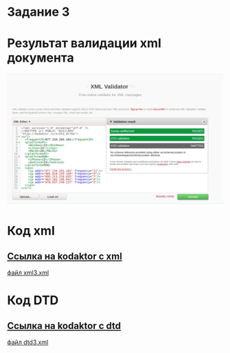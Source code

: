 # Задание 3
# Результат валидации xml документа
![](img2.png "Результат выполнения")

# Код xml
## [Ссылка на kodaktor с xml](https://kodaktor.ru/?!=xml_50a24)
[файл xml3.xml](https://github.com/NikitaPO/js1dtd/blob/master/part3/xml3.xml)

# Код DTD
## [Ссылка на kodaktor с dtd](https://kodaktor.ru/?!=xml_43c6b)
[файл dtd3.xml](https://github.com/NikitaPO/js1dtd/blob/master/part3/DTD3.xml)
